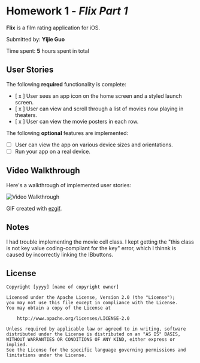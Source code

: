 # Homework 1 - *Flix Part 1*

**Flix** is a film rating application for iOS.

Submitted by: **Yijie Guo**

Time spent: **5** hours spent in total

## User Stories

The following **required** functionality is complete:
* [ x ] User sees an app icon on the home screen and a styled launch screen.
* [ x ] User can view and scroll through a list of movies now playing in theaters.
* [ x ] User can view the movie posters in each row.

The following **optional** features are implemented:

* [ ] User can view the app on various device sizes and orientations.
* [ ] Run your app on a real device.

## Video Walkthrough

Here's a walkthrough of implemented user stories:

<img src='https://imgur.com/0Qij1c9.gif' title='Video Walkthrough' width='' alt='Video Walkthrough' />

GIF created with [ezgif](https://ezgif.com/maker).

## Notes

I had trouble implementing the movie cell class. I kept getting the "this class is not key value coding-compliant for the key" error, which I thinnk is caused by incorrectly linking the IBbuttons.

## License

    Copyright [yyyy] [name of copyright owner]

    Licensed under the Apache License, Version 2.0 (the "License");
    you may not use this file except in compliance with the License.
    You may obtain a copy of the License at

        http://www.apache.org/licenses/LICENSE-2.0

    Unless required by applicable law or agreed to in writing, software
    distributed under the License is distributed on an "AS IS" BASIS,
    WITHOUT WARRANTIES OR CONDITIONS OF ANY KIND, either express or implied.
    See the License for the specific language governing permissions and
    limitations under the License.
